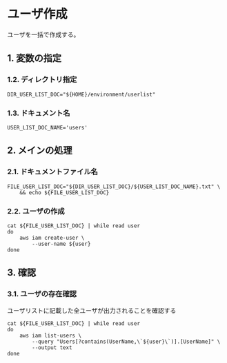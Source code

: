 <!-- omit in toc -->
# ユーザ作成

ユーザを一括で作成する。

## 1. 変数の指定

### 1.2. ディレクトリ指定

    DIR_USER_LIST_DOC="${HOME}/environment/userlist"

### 1.3. ドキュメント名

    USER_LIST_DOC_NAME='users'

## 2. メインの処理

### 2.1. ドキュメントファイル名

    FILE_USER_LIST_DOC="${DIR_USER_LIST_DOC}/${USER_LIST_DOC_NAME}.txt" \
        && echo ${FILE_USER_LIST_DOC}

### 2.2. ユーザの作成

    cat ${FILE_USER_LIST_DOC} | while read user
    do
        aws iam create-user \
            --user-name ${user} 
    done

## 3. 確認

### 3.1. ユーザの存在確認

ユーザリストに記載した全ユーザが出力されることを確認する

    cat ${FILE_USER_LIST_DOC} | while read user
    do
        aws iam list-users \
            --query "Users[?contains(UserName,\`${user}\`)].[UserName]" \
            --output text
    done
